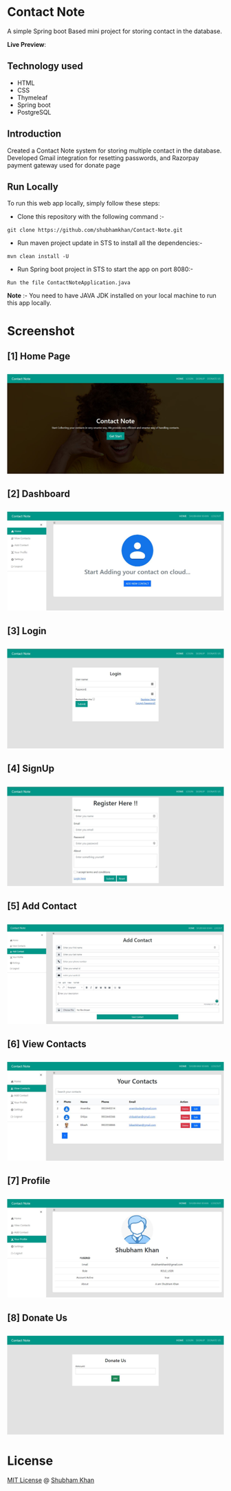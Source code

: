 # Contact Note

A simple Spring boot Based mini project for storing contact in the database.

**Live Preview**: 

## Technology used

* HTML
* CSS
* Thymeleaf
* Spring boot
* PostgreSQL

## Introduction

Created a Contact Note system for storing multiple contact in the database. Developed Gmail integration for resetting passwords, and Razorpay payment gateway used for donate page

## Run Locally

To run this web app locally, simply follow these steps:

- Clone this repository with the following command :-

```
git clone https://github.com/shubhamkhan/Contact-Note.git
```

- Run maven project update in STS to install all the dependencies:-

```
mvn clean install -U
```

- Run Spring boot project in STS to start the app on port 8080:-

```
Run the file ContactNoteApplication.java
```

**Note** :- You need to have JAVA JDK installed on your local machine to run this app locally.

# Screenshot
[1] Home Page
---
![Contact Note](Home.JPG)
---
[2] Dashboard
---
![Contact Note](Dashboard.JPG)
---
[3] Login
---
![Contact Note](Login.JPG)
---
[4] SignUp
---
![Contact Note](SignUp.JPG)
---
[5] Add Contact
---
![Contact Note](Add_Contact.JPG)
---
[6] View Contacts
---
![Contact Note](View_Contacts.JPG)
---
[7] Profile
---
![Contact Note](Profile.JPG)
---
[8] Donate Us
---
![Contact Note](Donate_Us.JPG)
---

# License

[MIT License](https://github.com/shubhamkhan/Contact-Note/blob/main/LICENSE) @ [Shubham Khan](https://github.com/shubhamkhan/)
